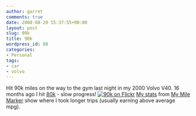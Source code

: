 ```yaml
---
author: garret
comments: true
date: 2008-08-20 15:37:55+00:00
layout: post
slug: 90k
title: 90k
wordpress_id: 80
categories:
- Personal
tags:
- car
- volvo
---
```


Hit 90k miles on the way to the gym last night in my 2000 Volvo V40. 16 months ago I hit [80k](http://powdahound.com/2007/05/80k) - slow progress!
[![90k on Flickr](http://farm4.static.flickr.com/3085/2780811091_df48d0acf6.jpg?v=0)](http://www.flickr.com/photos/powdahound/2780811091/) [My stats](http://powdahound.com/wp-content/uploads/2008/08/mymilemarker_aug08.png) from [My Mile Marker](http://mymilemarker.com) show where I took longer trips (usually earning above average mpg).
